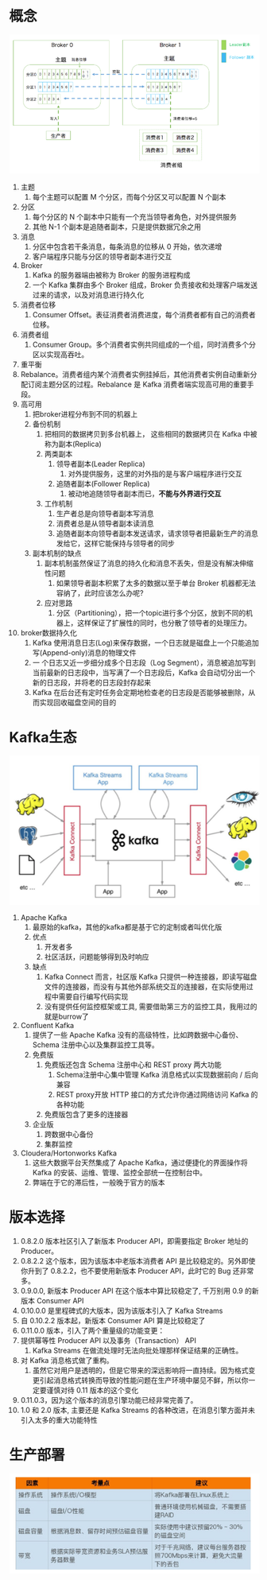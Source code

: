 # 概念

 ![image-20191017172435438](kafka/image-20191017172435438.png)

1. 主题 
   1. 每个主题可以配置 M 个分区，而每个分区又可以配置 N 个副本 
2. 分区
   1. 每个分区的 N 个副本中只能有一个充当领导者角色，对外提供服务
   2. 其他 N-1 个副本是追随者副本，只是提供数据冗余之用 
3. 消息
   1. 分区中包含若干条消息，每条消息的位移从 0 开始，依次递增
   2. 客户端程序只能与分区的领导者副本进行交互
4. Broker
   1. Kafka 的服务器端由被称为 Broker 的服务进程构成
   2. 一个 Kafka 集群由多个 Broker 组成，Broker 负责接收和处理客户端发送过来的请求，以及对消息进行持久化
5. 消费者位移 
   1. Consumer Offset。表征消费者消费进度，每个消费者都有自己的消费者位移。 
6. 消费者组
   1. Consumer Group。多个消费者实例共同组成的一个组，同时消费多个分区以实现高吞吐。
7.  重平衡
   1. Rebalance。消费者组内某个消费者实例挂掉后，其他消费者实例自动重新分配订阅主题分区的过程。Rebalance 是 Kafka 消费者端实现高可用的重要手段。 
8. 高可用
   1. 把broker进程分布到不同的机器上
   2. 备份机制
      1. 把相同的数据拷贝到多台机器上， 这些相同的数据拷贝在 Kafka 中被称为副本(Replica) 
      2. 两类副本
         1. 领导者副本(Leader Replica) 
            1. 对外提供服务，这里的对外指的是与客户端程序进行交互 
         2. 追随者副本(Follower Replica) 
            1. 被动地追随领导者副本而已，**不能与外界进行交互**
      3. 工作机制
         1. 生产者总是向领导者副本写消息
         2. 消费者总是从领导者副本读消息
         3. 追随者副本向领导者副本发送请求，请求领导者把最新生产的消息发给它，这样它能保持与领导者的同步
   3. 副本机制的缺点
      1. 副本机制虽然保证了消息的持久化和消息不丢失，但是没有解决伸缩性问题
         1. 如果领导者副本积累了太多的数据以至于单台 Broker 机器都无法容纳了，此时应该怎么办呢? 
      2. 应对思路
         1. 分区（Partitioning），把一个topic进行多个分区，放到不同的机器上，这样保证了扩展性的同时，也分散了领导者的处理压力。
9. broker数据持久化
   1. Kafka 使用消息日志(Log)来保存数据，一个日志就是磁盘上一个只能追加写(Append-only)消息的物理文件 
   2. 一 个日志又近一步细分成多个日志段（Log Segment），消息被追加写到当前最新的日志段中，当写满了一个日志段后，Kafka 会自动切分出一个新的日志段，并将老的日志段封存起来
   3. Kafka 在后台还有定时任务会定期地检查老的日志段是否能够被删除，从而实现回收磁盘空间的目的 

# Kafka生态

![image-20191017173430773](kafka/image-20191017173430773.png)

1. Apache Kafka
   1. 最原始的kafka，其他的kafka都是基于它的定制或者叫优化版
   2. 优点
      1. 开发者多
      2. 社区活跃，问题能够得到及时响应
   3. 缺点
      1. Kafka Connect 而言，社区版 Kafka 只提供一种连接器，即读写磁盘文件的连接器，而没有与其他外部系统交互的连接器，在实际使用过程中需要自行编写代码实现
      2. 没有提供任何监控框架或工具, 需要借助第三方的监控工具，我用过的就是burrow了
2. Confluent Kafka
   1. 提供了一些 Apache Kafka 没有的高级特性，比如跨数据中心备份、Schema 注册中心以及集群监控工具等。
   2. 免费版
      1. 免费版还包含 Schema 注册中心和 REST proxy 两大功能
         1. Schema注册中心集中管理 Kafka 消息格式以实现数据前向 / 后向兼容
         2. REST proxy开放 HTTP 接口的方式允许你通过网络访问 Kafka 的各种功能
      2. 免费版包含了更多的连接器
   3. 企业版
      1. 跨数据中心备份
      2. 集群监控
3. Cloudera/Hortonworks Kafka
   1. 这些大数据平台天然集成了 Apache Kafka，通过便捷化的界面操作将 Kafka 的安装、运维、管理、监控全部统一在控制台中。
   2. 弊端在于它的滞后性，一般晚于官方的版本

# 版本选择

1. 0.8.2.0 版本社区引入了新版本 Producer API，即需要指定 Broker 地址的 Producer。
2. 0.8.2.2 这个版本，因为该版本中老版本消费者 API 是比较稳定的。另外即使你升到了 0.8.2.2，也不要使用新版本 Producer API，此时它的 Bug 还非常多。
3. 0.9.0.0, 新版本 Producer API 在这个版本中算比较稳定了, 千万别用 0.9 的新版本 Consumer API
4. 0.10.0.0 是里程碑式的大版本，因为该版本引入了 Kafka Streams
5. 自 0.10.2.2 版本起，新版本 Consumer API 算是比较稳定了
6.  0.11.0.0 版本，引入了两个重量级的功能变更：
   1. 提供幂等性 Producer API 以及事务（Transaction） API
      1. Kafka Streams 在做流处理时无法向批处理那样保证结果的正确性。
   2. 对 Kafka 消息格式做了重构。
      1. 虽然它对用户是透明的，但是它带来的深远影响将一直持续。因为格式变更引起消息格式转换而导致的性能问题在生产环境中屡见不鲜，所以你一定要谨慎对待 0.11 版本的这个变化
7.  0.11.0.3，因为这个版本的消息引擎功能已经非常完善了。
8. 1.0 和 2.0 版本, 主要还是 Kafka Streams 的各种改进，在消息引擎方面并未引入太多的重大功能特性

# 生产部署

![image-20191017180747150](kafka/image-20191017180747150.png)